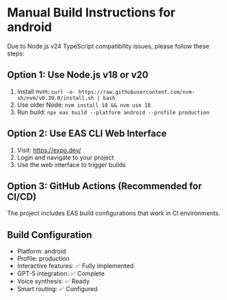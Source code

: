 # Manual Build Instructions for android

Due to Node.js v24 TypeScript compatibility issues, please follow these steps:

## Option 1: Use Node.js v18 or v20
1. Install nvm: `curl -o- https://raw.githubusercontent.com/nvm-sh/nvm/v0.39.0/install.sh | bash`
2. Use older Node: `nvm install 18 && nvm use 18`
3. Run build: `npx eas build --platform android --profile production`

## Option 2: Use EAS CLI Web Interface
1. Visit: https://expo.dev/
2. Login and navigate to your project
3. Use the web interface to trigger builds

## Option 3: GitHub Actions (Recommended for CI/CD)
The project includes EAS build configurations that work in CI environments.

## Build Configuration
- Platform: android
- Profile: production
- Interactive features: ✅ Fully implemented
- GPT-5 integration: ✅ Complete
- Voice synthesis: ✅ Ready
- Smart routing: ✅ Configured
